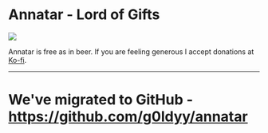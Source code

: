 # Annatar - Lord of Gifts

![](https://i.imgur.com/UIVsFy7.png)

Annatar is free as in beer. If you are feeling generous I accept donations at [Ko-fi](https://ko-fi.com/annatar).

---

# We've migrated to GitHub - https://github.com/g0ldyy/annatar